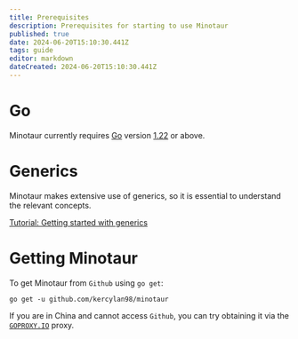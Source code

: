 ```yaml
---
title: Prerequisites
description: Prerequisites for starting to use Minotaur
published: true
date: 2024-06-20T15:10:30.441Z
tags: guide
editor: markdown
dateCreated: 2024-06-20T15:10:30.441Z
---
```


# Go
Minotaur currently requires [Go](https://go.dev/) version [1.22](https://go.dev/doc/devel/release#go1.22.0) or above.

# Generics
Minotaur makes extensive use of generics, so it is essential to understand the relevant concepts.

[Tutorial: Getting started with generics](https://go.dev/doc/tutorial/generics)

# Getting Minotaur

To get Minotaur from `Github` using `go get`:

```shell
go get -u github.com/kercylan98/minotaur
```

If you are in China and cannot access `Github`, you can try obtaining it via the [`GOPROXY.IO`](https://goproxy.io/docs/getting-started.html) proxy.